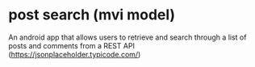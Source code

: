 # post search (mvi model)

An android app that allows users to retrieve and search through a list of posts and comments from a REST API (https://jsonplaceholder.typicode.com/)


